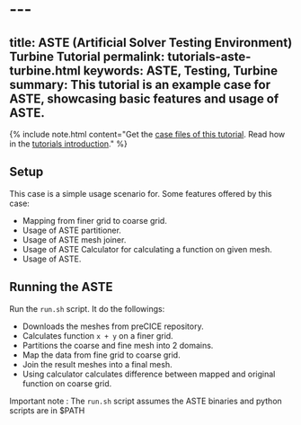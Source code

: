 # ---
title: ASTE (Artificial Solver Testing Environment) Turbine Tutorial
permalink: tutorials-aste-turbine.html
keywords: ASTE, Testing, Turbine
summary: This tutorial is an example case for ASTE, showcasing basic features and usage of ASTE.
---

{% include note.html content="Get the [case files of this tutorial](https://github.com/precice/tutorials/tree/master/aste-turbine). Read how in the [tutorials introduction](https://precice.org/tutorials.html)." %}

## Setup

This case is a simple usage scenario for. Some features offered by this case:

* Mapping from finer grid to coarse grid.
* Usage of ASTE partitioner.
* Usage of ASTE mesh joiner.
* Usage of ASTE Calculator for calculating a function on given mesh.
* Usage of ASTE.


## Running the ASTE

Run the `run.sh` script. It do the followings:

* Downloads the meshes from preCICE repository.
* Calculates function `x + y` on a finer grid.
* Partitions the coarse and fine mesh into 2 domains.
* Map the data from fine grid to coarse grid.
* Join the result meshes into a final mesh.
* Using calculator calculates difference between mapped and original function on coarse grid.

Important note :  The `run.sh` script assumes the ASTE binaries and python scripts are in $PATH
